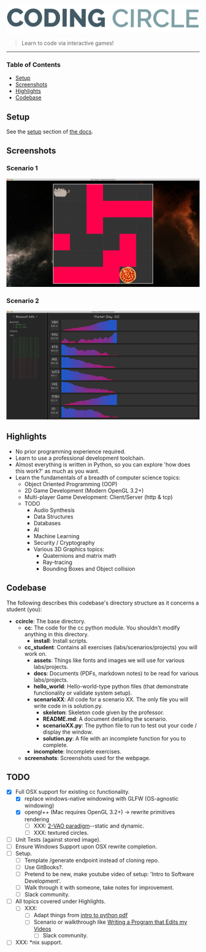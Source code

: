 ![](screenshots/coding_circle.jpeg)
>Learn to code via interactive games!
<hr>

### Table of Contents
* [Setup](#Setup)
* [Screenshots](#Screenshots)
* [Highlights](#Highlights)
* [Codebase](#Codebase)


## Setup
See the [setup](docs/environment_setup/index.md) section of [the docs](docs/index.md).


## Screenshots
### Scenario 1
![](screenshots/scenario01_easy.png)
### Scenario 2
![](screenshots/scenario02.png)


## Highlights
* No prior programming experience required.
* Learn to use a professional development toolchain.
* Almost everything is written in Python,
    so you can explore 'how does this work?' as much as you want.
* Learn the fundamentals of a breadth of computer science topics:
    * Object Oriented Programming (OOP)
    * 2D Game Development (Modern OpenGL 3.2+)
    * Multi-player Game Development: Client/Server (http & tcp)
    * TODO
        * Audio Synthesis
        * Data Structures
        * Databases
        * AI
        * Machine Learning
        * Security / Cryptography 
        * Various 3D Graphics topics:
            * Quaternions and matrix math
            * Ray-tracing
            * Bounding Boxes and Object collision
  

## Codebase 
The following describes this codebase's directory structure as it concerns a student (you):
* **ccircle**: The base directory.
  * **cc**: The code for the cc python module. You shouldn't modify anything in this directory.
    * **install**: Install scripts.
  * **cc_student**: Contains all exercises (labs/scenarios/projects) you will work on.
    * **assets**: Things like fonts and images we will use for various labs/projects.
    * **docs**: Documents (PDFs, markdown notes) to be read for various labs/projects.
    * **hello_world**: Hello-world-type python files (that demonstrate functionality or validate system setup).
    * **scenarioXX**: All code for a scenario XX. The only file you will write code in is solution.py.
      * **skeleton**: Skeleton code given by the professor.
      * **README.md**: A document detailing the scenario.
      * **scenarioXX.py**: The python file to run to test out your code / display the window.
      * **solution.py**: A file with an incomplete function for you to complete.
    * **incomplete**: Incomplete exercises.
  * **screenshots**: Screenshots used for the webpage.


## TODO
- [x] Full OSX support for existing cc functionality.
    - [x] replace windows-native windowing with GLFW (OS-agnostic windowing)
    - [x] opengl++ (Mac requires OpenGL 3.2+) -> rewrite primitives rendering
        - [ ] XXX: [2-VAO paradigm](https://stackoverflow.com/a/8923298)--static and dynamic.
        - [ ] XXX: textured circles.
- [ ] Unit Tests (against stored image).
- [ ] Ensure Windows Support upon OSX rewrite completion.
- [ ] Setup.
    - [ ] Template /generate endpoint instead of cloning repo.
    - [ ] Use GitBooks?.
    - [ ] Pretend to be new, make youtube video of setup: 'Intro to Software Development'.
    - [ ] Walk through it with someone, take notes for improvement.
    - [ ] Slack community.
- [ ] All topics covered under Highlights.
  - [ ] XXX: 
    - [ ] Adapt things from [intro to python pdf](https://python.swaroopch.com/problem_solving.html)
    - [ ] Scenario or walkthrough like 
        [Writing a Program that Edits my Videos](https://www.youtube.com/watch?v=0ZeO0IQaJ-A)
        - [ ] Slack community.
- [ ] XXX: *nix support.
